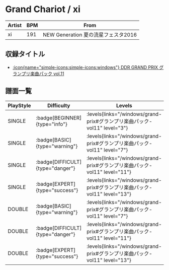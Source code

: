 # Grand Chariot / xi

|Artist|BPM|From|
|------|---|----|
|xi|191|NEW Generation 夏の流星フェスタ2016|

## 収録タイトル

- [:icon{name="simple-icons:simple-icons:windows"} DDR GRAND PRIX グランプリ楽曲パック vol.11](/windows/grand-prix#グランプリ楽曲パック-vol11)

## 譜面一覧

|PlayStyle|Difficulty|Levels|Notes|Movie|
|---------|----------|------|-----|-----|
|SINGLE| :badge[BEGINNER]{type="info"}| :levels{links="/windows/grand-prix#グランプリ楽曲パック-vol11" level="3"}|94/18||
|SINGLE| :badge[BASIC]{type="warning"}| :levels{links="/windows/grand-prix#グランプリ楽曲パック-vol11" level="7"}|216/18||
|SINGLE| :badge[DIFFICULT]{type="danger"}| :levels{links="/windows/grand-prix#グランプリ楽曲パック-vol11" level="11"}|383/17||
|SINGLE| :badge[EXPERT]{type="success"}| :levels{links="/windows/grand-prix#グランプリ楽曲パック-vol11" level="13"}|518/13||
|DOUBLE| :badge[BASIC]{type="warning"}| :levels{links="/windows/grand-prix#グランプリ楽曲パック-vol11" level="7"}|213/25||
|DOUBLE| :badge[DIFFICULT]{type="danger"}| :levels{links="/windows/grand-prix#グランプリ楽曲パック-vol11" level="11"}|373/18||
|DOUBLE| :badge[EXPERT]{type="success"}| :levels{links="/windows/grand-prix#グランプリ楽曲パック-vol11" level="13"}|518/12||
